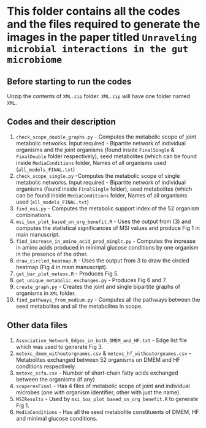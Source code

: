 # This folder contains all the codes and the files required to generate the images in the paper titled  ``Unraveling microbial interactions in the gut microbiome``

## Before starting to run the codes
Unzip the contents of ``XML.zip`` folder.
`XML.zip` will have one folder named `XML`.

## Codes and their description
1. `check_scope_double_graphs.py` - Computes the metabolic scope of joint metabolic networks. 
Input required - Bipartite network of individual organisms and the joint organisms (found inside `FinalSingle` & `FinalDouble` folder respectively), seed metabolites (which can be found inside `MediaConditions` folder, Names of all organisms used (`all_models_FINAL.txt`)
2. `check_scope_single.py` -Computes the metabolic scope of single metabolic networks. 
Input required - Bipartite network of individual organisms (found inside `FinalSingle` folder), seed metabolites (which can be found inside `MediaConditions` folder, Names of all organisms used (`all_models_FINAL.txt`)
3. `find_msi.py` - Computes the metabolic support index of the 52 organism combinations.
4. `msi_box_plot_based_on_org_benefit.R` - Uses the output from (3) and computes the statistical significances of MSI values and produce Fig 1 in main manuscript.
5. `find_increase_in_amino_acid_prod_minglc.py` - Computes the increase in amino acids produced in minimal glucose conditions by one organism in the presence of the other.
6. `draw_circled_heatmap.R` - Uses the output from 3 to draw the circled heatmap (Fig 4 in main manuscript).
7. `get_bar_plot_metexc.R` - Produces Fig 5.
8. `get_unique_metabolic_exchanges.py` - Produces Fig 6 and 7. 
9. `create_graph.py` - Creates the joint and single bipartite graphs of organisms in `XML` folder.
10. `find_pathways_from_medium.py` - Computes all the pathways between the seed metabolites and all the metabolites in scope.

## Other data files
1. `Association_Network_Edges_in_both_DMEM_and_HF.txt` - Edge list file which was used to generate Fig 3.
2. `metexc_dmem_withoutorgnames.csv` & `metexc_hf_withoutorgnames.csv` - Metabolites exchanged between 52 organisms on DMEM and HF conditions respectively.
3. `metexc_scfa.csv` - Number of short-chain fatty acids exchanged between the organisms (if any)
4. `scoperesFinal` - Has 4 files of metabolic scope of joint and individual microbes (one with organism identifier, other with just the name).
5. `MSIResults` - Used by `msi_box_plot_based_on_org_benefit.R` to generate Fig 1.
6. `MediaConditions` - Has all the seed metabolite constituents of DMEM, HF and minimal glucose conditions.